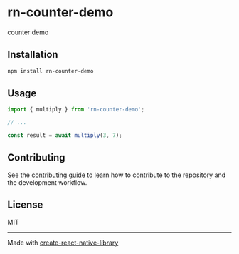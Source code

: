 # rn-counter-demo

counter demo

## Installation

```sh
npm install rn-counter-demo
```

## Usage

```js
import { multiply } from 'rn-counter-demo';

// ...

const result = await multiply(3, 7);
```

## Contributing

See the [contributing guide](CONTRIBUTING.md) to learn how to contribute to the repository and the development workflow.

## License

MIT

---

Made with [create-react-native-library](https://github.com/callstack/react-native-builder-bob)
